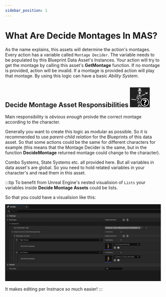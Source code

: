 ```yaml
---
sidebar_position: 1
---
```


# What Are Decide Montages In MAS?

As the name explains, this assets will determine the action's montages. Every action has a variable called `Montage Decider`. The variable needs to be populated by this Blueprint Data Asset's Instances. Your action will try to get the montage by calling this asset's **GetMontage** function. If no montage is provided, action will be invalid. If a montage is provided action will play that montage. By using this logic can have a basic *Ability System*. 


## Decide Montage Asset Responsibilities ![DecideMontageImage](../img/T_DecideMontage.png) 



Main responsibility is *obvious enough* proivde the correct montage according to the character.

Generally you want to create this logic as modular as possible. So it is recommended to use *parent-child relation* for the Blueprints of this data asset. So that some actions could be the same for different characters for example (this means that the Montage Decider is the same, but in the function **DecideMontage** returned montage could change to the character).

Combo Systems, State Systems etc. all provided here. But all variables in data asset's are global. So you need to hold related variables in your character's and read them in this asset. 

:::tip
To benefit from Unreal Engine's nested visualision of `Lists` your variables inside **Decide Montage Assets** could be lists.

So that you could have a visualision like this:

![ExampleDecideMontageListView](../img/T_ExampleDecideMontageListView.png)

It makes editing per Instnace so much easier!
:::
